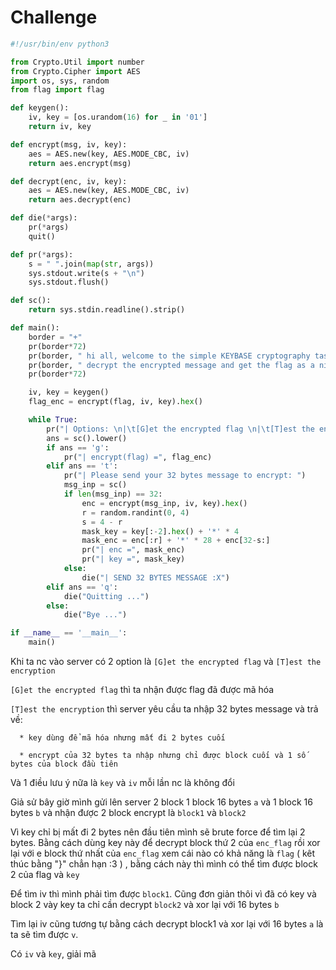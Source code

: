 # Challenge
```py 
#!/usr/bin/env python3

from Crypto.Util import number
from Crypto.Cipher import AES
import os, sys, random
from flag import flag

def keygen():
	iv, key = [os.urandom(16) for _ in '01']
	return iv, key

def encrypt(msg, iv, key):
	aes = AES.new(key, AES.MODE_CBC, iv)
	return aes.encrypt(msg)

def decrypt(enc, iv, key):
	aes = AES.new(key, AES.MODE_CBC, iv)
	return aes.decrypt(enc)

def die(*args):
	pr(*args)
	quit()

def pr(*args):
	s = " ".join(map(str, args))
	sys.stdout.write(s + "\n")
	sys.stdout.flush()

def sc():
	return sys.stdin.readline().strip()

def main():
	border = "+"
	pr(border*72)
	pr(border, " hi all, welcome to the simple KEYBASE cryptography task, try to    ", border)
	pr(border, " decrypt the encrypted message and get the flag as a nice prize!    ", border)
	pr(border*72)

	iv, key = keygen()
	flag_enc = encrypt(flag, iv, key).hex()

	while True:
		pr("| Options: \n|\t[G]et the encrypted flag \n|\t[T]est the encryption \n|\t[Q]uit")
		ans = sc().lower()
		if ans == 'g':
			pr("| encrypt(flag) =", flag_enc)
		elif ans == 't':
			pr("| Please send your 32 bytes message to encrypt: ")
			msg_inp = sc()
			if len(msg_inp) == 32:
				enc = encrypt(msg_inp, iv, key).hex()
				r = random.randint(0, 4)
				s = 4 - r
				mask_key = key[:-2].hex() + '*' * 4
				mask_enc = enc[:r] + '*' * 28 + enc[32-s:]
				pr("| enc =", mask_enc)
				pr("| key =", mask_key)
			else:
				die("| SEND 32 BYTES MESSAGE :X")
		elif ans == 'q':
			die("Quitting ...")
		else:
			die("Bye ...")

if __name__ == '__main__':
	main()
  ```
Khi ta nc vào server có 2 option là ```[G]et the encrypted flag``` và ```[T]est the encryption```

```[G]et the encrypted flag``` thì ta nhận được flag đã được mã hóa

```[T]est the encryption``` thì server yêu cầu ta nhập 32 bytes message và trả về:

      * key dùng để mã hóa nhưng mất đi 2 bytes cuối
      
      * encrypt của 32 bytes ta nhập nhưng chỉ được block cuối và 1 số bytes của block đầu tiên
Và 1 điều lưu ý nữa là ```key``` và ```iv``` mỗi lần nc là không đổi

Giả sử bây giờ mình gửi lên server 2 block 1 block 16 bytes ```a``` và 1 block 16 bytes ```b``` và nhận được 2 block encrypt là ```block1``` và ```block2```

Vì key chỉ bị mất đi 2 bytes nên đầu tiên mình sẽ brute force để tìm lại 2 bytes. Bằng cách dùng key này để decrypt block thứ 2 của ```enc_flag``` rồi xor lại với e
block thứ nhất của ```enc_flag``` xem cái nào có khả năng là ```flag``` ( kêt thúc bằng "}" chẳn hạn :3 ) , bằng cách này thì mình có thể tìm được block 2 của flag và ```key```

Để tìm iv thì mình phải tìm được ```block1```. Cũng đơn giản thôi vì đã có key và block 2 vày key ta chỉ cần decrypt ```block2``` và xor lại với 16 bytes ```b```

Tìm lại iv cũng tương tự bằng cách decrypt block1 và xor lại với 16 bytes ```a``` là ta sẽ tìm được ```v```.

Có ```iv``` và ```key```, giải mã 
